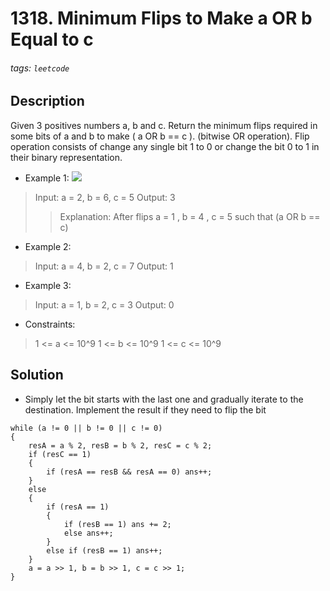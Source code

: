 # 1318. Minimum Flips to Make a OR b Equal to c
###### tags: `leetcode`
## Description
Given 3 positives numbers a, b and c. Return the minimum flips required in some bits of a and b to make ( a OR b == c ). (bitwise OR operation).
Flip operation consists of change any single bit 1 to 0 or change the bit 0 to 1 in their binary representation.

- Example 1:
![](https://assets.leetcode.com/uploads/2020/01/06/sample_3_1676.png)

>Input: a = 2, b = 6, c = 5
Output: 3
>>Explanation: After flips a = 1 , b = 4 , c = 5 such that (a OR b == c)

- Example 2:

>Input: a = 4, b = 2, c = 7
Output: 1

- Example 3:

>Input: a = 1, b = 2, c = 3
Output: 0

- Constraints:

>1 <= a <= 10^9
1 <= b <= 10^9
1 <= c <= 10^9

## Solution
- Simply let the bit starts with the last one and gradually iterate to the destination. Implement the result if they need to flip the bit
```cpp=
while (a != 0 || b != 0 || c != 0)
{
    resA = a % 2, resB = b % 2, resC = c % 2;
    if (resC == 1)
    {
        if (resA == resB && resA == 0) ans++;
    }
    else
    {
        if (resA == 1)
        {
            if (resB == 1) ans += 2;
            else ans++;
        }
        else if (resB == 1) ans++;
    }
    a = a >> 1, b = b >> 1, c = c >> 1;
}
```
